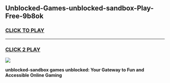 
## Unblocked-Games-unblocked-sandbox-Play-Free-9b8ok
<h3>
<a href="https://premium76.site?title=unblocked-sandbox&ref=10A">CLICK TO PLAY</a></h3>
<hr>

<h3>
<a href="https://premium76.site?title=unblocked-sandbox&ref=10A">CLICK 2 PLAY</a>
  
</h3>

<a href="https://premium76.site?title=unblocked-sandbox&ref=10A"><img src="https://clearcache.store/games.png"></a>


**unblocked-sandbox games unblocked: Your Gateway to Fun and Accessible Online Gaming**
